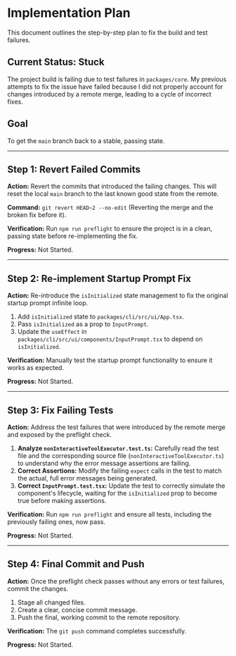 # Implementation Plan

This document outlines the step-by-step plan to fix the build and test failures.

## Current Status: Stuck

The project build is failing due to test failures in `packages/core`. My previous attempts to fix the issue have failed because I did not properly account for changes introduced by a remote merge, leading to a cycle of incorrect fixes.

## Goal

To get the `main` branch back to a stable, passing state.

---

## Step 1: Revert Failed Commits

**Action:** Revert the commits that introduced the failing changes. This will reset the local `main` branch to the last known good state from the remote.

**Command:** `git revert HEAD~2 --no-edit` (Reverting the merge and the broken fix before it).

**Verification:** Run `npm run preflight` to ensure the project is in a clean, passing state before re-implementing the fix.

**Progress:** Not Started.

---

## Step 2: Re-implement Startup Prompt Fix

**Action:** Re-introduce the `isInitialized` state management to fix the original startup prompt infinite loop.

1.  Add `isInitialized` state to `packages/cli/src/ui/App.tsx`.
2.  Pass `isInitialized` as a prop to `InputPrompt`.
3.  Update the `useEffect` in `packages/cli/src/ui/components/InputPrompt.tsx` to depend on `isInitialized`.

**Verification:** Manually test the startup prompt functionality to ensure it works as expected.

**Progress:** Not Started.

---

## Step 3: Fix Failing Tests

**Action:** Address the test failures that were introduced by the remote merge and exposed by the preflight check.

1.  **Analyze `nonInteractiveToolExecutor.test.ts`:** Carefully read the test file and the corresponding source file (`nonInteractiveToolExecutor.ts`) to understand why the error message assertions are failing.
2.  **Correct Assertions:** Modify the failing `expect` calls in the test to match the actual, full error messages being generated.
3.  **Correct `InputPrompt.test.tsx`:** Update the test to correctly simulate the component's lifecycle, waiting for the `isInitialized` prop to become true before making assertions.

**Verification:** Run `npm run preflight` and ensure all tests, including the previously failing ones, now pass.

**Progress:** Not Started.

---

## Step 4: Final Commit and Push

**Action:** Once the preflight check passes without any errors or test failures, commit the changes.

1.  Stage all changed files.
2.  Create a clear, concise commit message.
3.  Push the final, working commit to the remote repository.

**Verification:** The `git push` command completes successfully.

**Progress:** Not Started.
